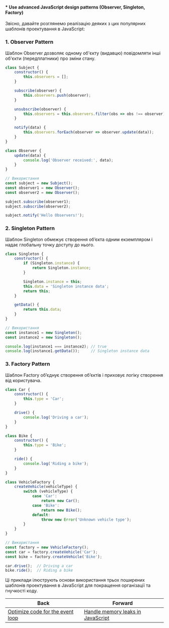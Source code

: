 #### * Use advanced JavaScript design patterns (Observer, Singleton, Factory)

Звісно, давайте розглянемо реалізацію деяких з цих популярних шаблонів проектування в JavaScript:

### 1. Observer Pattern
Шаблон Observer дозволяє одному об'єкту (видавцю) повідомляти інші об'єкти (передплатники) про зміни стану.

```javascript
class Subject {
    constructor() {
        this.observers = [];
    }

    subscribe(observer) {
        this.observers.push(observer);
    }

    unsubscribe(observer) {
        this.observers = this.observers.filter(obs => obs !== observer);
    }

    notify(data) {
        this.observers.forEach(observer => observer.update(data));
    }
}

class Observer {
    update(data) {
        console.log('Observer received:', data);
    }
}

// Використання
const subject = new Subject();
const observer1 = new Observer();
const observer2 = new Observer();

subject.subscribe(observer1);
subject.subscribe(observer2);

subject.notify('Hello Observers!');
```

### 2. Singleton Pattern
Шаблон Singleton обмежує створення об’єкта одним екземпляром і надає глобальну точку доступу до нього.

```javascript
class Singleton {
    constructor() {
        if (Singleton.instance) {
            return Singleton.instance;
        }

        Singleton.instance = this;
        this.data = 'Singleton instance data';
        return this;
    }

    getData() {
        return this.data;
    }
}

// Використання
const instance1 = new Singleton();
const instance2 = new Singleton();

console.log(instance1 === instance2); // true
console.log(instance1.getData());     // Singleton instance data
```

### 3. Factory Pattern
Шаблон Factory об’єднує створення об’єктів і приховує логіку створення від користувача.

```javascript
class Car {
    constructor() {
        this.type = 'Car';
    }

    drive() {
        console.log('Driving a car');
    }
}

class Bike {
    constructor() {
        this.type = 'Bike';
    }

    ride() {
        console.log('Riding a bike');
    }
}

class VehicleFactory {
    createVehicle(vehicleType) {
        switch (vehicleType) {
            case 'Car':
                return new Car();
            case 'Bike':
                return new Bike();
            default:
                throw new Error('Unknown vehicle type');
        }
    }
}

// Використання
const factory = new VehicleFactory();
const car = factory.createVehicle('Car');
const bike = factory.createVehicle('Bike');

car.drive();  // Driving a car
bike.ride();  // Riding a bike
```

Ці приклади ілюструють основи використання трьох поширених шаблонів проектування в JavaScript для покращення організації та гнучкості коду.

| Back | Forward |
|---|---|
| [Optimize code for the event loop](/ua/senior/javascript/optimize-code-for-the-event-loop.md)  | [Handle memory leaks in JavaScript](/ua/senior/javascript/handle-memory-leaks-in-javascript.md) |